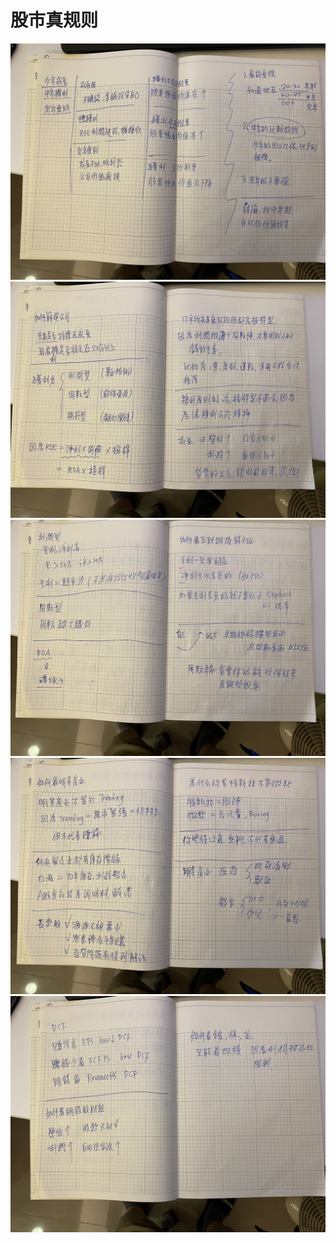 # 股市真规则

![](images/IMG_5584.jpg)
![](images/IMG_5585.jpg)
![](images/IMG_5586.jpg)
![](images/IMG_5587.jpg)
![](images/IMG_5588.jpg)
